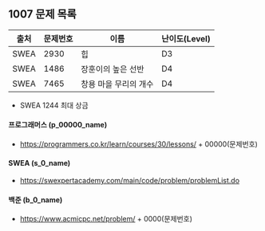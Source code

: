 ## 1007 문제 목록




| 출처 | 문제번호 | 이름                  | 난이도(Level) |
| ---- | -------- | --------------------- | ------------- |
| SWEA | 2930     | 힙                    | D3            |
| SWEA | 1486     | 장훈이의 높은 선반    | D4            |
| SWEA | 7465     | 창용 마을 무리의 개수 | D4            |

- SWEA 1244 최대 상금


#### 프로그래머스 (p_00000_name)

- https://programmers.co.kr/learn/courses/30/lessons/ + 00000(문제번호)

#### SWEA (s_0_name)

- https://swexpertacademy.com/main/code/problem/problemList.do

#### 백준 (b_0_name)

- https://www.acmicpc.net/problem/ + 0000(문제번호)

